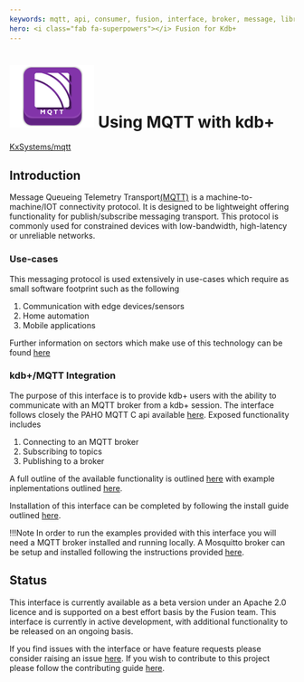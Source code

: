```yaml
---
keywords: mqtt, api, consumer, fusion, interface, broker, message, library, telemetry, producer, q
hero: <i class="fab fa-superpowers"></i> Fusion for Kdb+
---
```


# ![mqtt](../img/MQTT_Icon.png) Using MQTT with kdb+

<i class="fab fa-github"></i> [KxSystems/mqtt](https://github.com/KxSystems/mqtt)

## Introduction

Message Queueing Telemetry Transport[(MQTT)](http://mqtt.org/) is a machine-to-machine/IOT connectivity protocol. It is designed to be lightweight offering functionality for publish/subscribe messaging transport. This protocol is commonly used for constrained devices with low-bandwidth, high-latency or unreliable networks.

### Use-cases

This messaging protocol is used extensively in use-cases which require as small software footprint such as the following

1. Communication with edge devices/sensors
2. Home automation
3. Mobile applications

Further information on sectors which make use of this technology can be found [here](https://en.wikipedia.org/wiki/MQTT#Real-world_applications)

### kdb+/MQTT Integration

The purpose of this interface is to provide kdb+ users with the ability to communicate with an MQTT broker from a kdb+ session. The interface follows closely the PAHO MQTT C api available [here](https://github.com/eclipse/paho.mqtt.c). Exposed functionality includes

1. Connecting to an MQTT broker
2. Subscribing to topics
3. Publishing to a broker

A full outline of the available functionality is outlined [here](user-guide.md) with example inplementations outlined [here](examples.md).

Installation of this interface can be completed by following the install guide outlined [here](https://github.com/KxSystems/mqtt#installation).

!!!Note
	In order to run the examples provided with this interface you will need a MQTT broker installed and running locally. A Mosquitto broker can be setup and installed following the instructions provided [here](https://mosquitto.org/download/).

## Status

This interface is currently available as a beta version under an Apache 2.0 licence and is supported on a best effort basis by the Fusion team. This interface is currently in active development, with additional functionality to be released on an ongoing basis.

If you find issues with the interface or have feature requests please consider raising an issue [here](https://github.com/KxSystems/mqtt/issues). If you wish to contribute to this project please follow the contributing guide [here](https://github.com/KxSystems/mqtt/blob/master/CONTRIBUTING.md).


